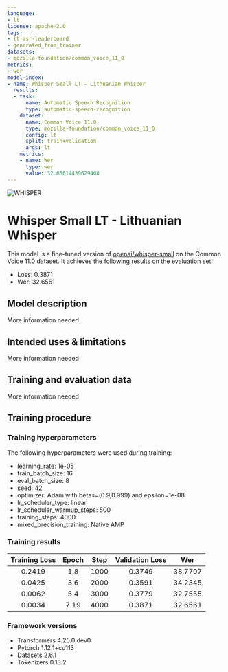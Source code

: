 ```yaml
---
language:
- lt
license: apache-2.0
tags:
- lt-asr-leaderboard
- generated_from_trainer
datasets:
- mozilla-foundation/common_voice_11_0
metrics:
- wer
model-index:
- name: Whisper Small LT - Lithuanian Whisper
  results:
  - task:
      name: Automatic Speech Recognition
      type: automatic-speech-recognition
    dataset:
      name: Common Voice 11.0
      type: mozilla-foundation/common_voice_11_0
      config: lt
      split: train+validation
      args: lt
    metrics:
    - name: Wer
      type: wer
      value: 32.65614439629468
---
```

![WHISPER](WHISPER.png)

<!-- This model card has been generated automatically according to the information the Trainer had access to. You
should probably proofread and complete it, then remove this comment. -->

# Whisper Small LT - Lithuanian Whisper

This model is a fine-tuned version of [openai/whisper-small](https://huggingface.co/openai/whisper-small) on the Common Voice 11.0 dataset.
It achieves the following results on the evaluation set:
- Loss: 0.3871
- Wer: 32.6561

## Model description

More information needed

## Intended uses & limitations

More information needed

## Training and evaluation data

More information needed

## Training procedure

### Training hyperparameters

The following hyperparameters were used during training:
- learning_rate: 1e-05
- train_batch_size: 16
- eval_batch_size: 8
- seed: 42
- optimizer: Adam with betas=(0.9,0.999) and epsilon=1e-08
- lr_scheduler_type: linear
- lr_scheduler_warmup_steps: 500
- training_steps: 4000
- mixed_precision_training: Native AMP

### Training results

| Training Loss | Epoch | Step | Validation Loss | Wer     |
|:-------------:|:-----:|:----:|:---------------:|:-------:|
| 0.2419        | 1.8   | 1000 | 0.3749          | 38.7707 |
| 0.0425        | 3.6   | 2000 | 0.3591          | 34.2345 |
| 0.0062        | 5.4   | 3000 | 0.3779          | 32.7555 |
| 0.0034        | 7.19  | 4000 | 0.3871          | 32.6561 |


### Framework versions

- Transformers 4.25.0.dev0
- Pytorch 1.12.1+cu113
- Datasets 2.6.1
- Tokenizers 0.13.2
